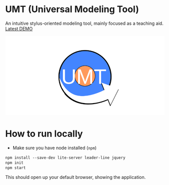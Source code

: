 # UMT (Universal Modeling Tool)

An intuitive stylus-oriented modeling tool, mainly focused as a teaching aid.
[Latest DEMO](https://deis-tools.github.io/umt/)

![UMT Logo](res/UMT_LOGO_README.png)

# How to run locally

 - Make sure you have node installed (`npm`) 

```
npm install --save-dev lite-server leader-line jquery
npm init
npm start
```

This should open up your default browser, showing the application.
